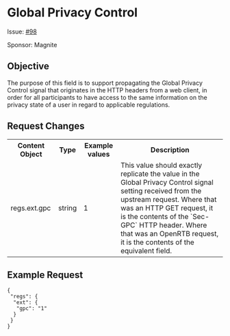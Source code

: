 # Global Privacy Control

Issue: [#98](https://github.com/InteractiveAdvertisingBureau/openrtb/issues/98)

Sponsor: Magnite

## Objective

The purpose of this field is to support propagating the Global Privacy Control signal that originates in the HTTP headers from a web client, in order for all participants to have access to the same information on the privacy state of a user in regard to applicable regulations.

## Request Changes

<table>
 <tr>
  <th>Content Object</th>
  <th>Type</th>
  <th>Example values</th>
  <th>Description</th>
 </tr>
 <tr>
  <td>regs.ext.gpc</td>
  <td>string</td>
  <td>1</td>
  <td>This value should exactly replicate the value in the Global Privacy Control signal setting received from the upstream request. Where that was an HTTP GET request, it is the contents of the `Sec-GPC` HTTP header. Where that was an OpenRTB request, it is the contents of the equivalent field.</td>
 </tr>
</table>

## Example Request

```
{
 "regs": {
  "ext": {
   "gpc": "1"
  }
 }
}
```
